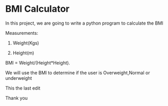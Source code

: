 # BMI Calculator

In this project, we are going to write a python program to calculate the BMI

Measurements:

1. Weight(Kgs)

2. Height(m)

BMI = Weight/(Height*Height).

We will use the BMI to determine if the user is Overweight,Normal or underweight

This the last edit

Thank you

